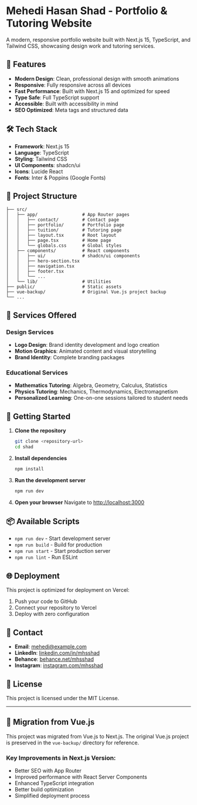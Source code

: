 # Mehedi Hasan Shad - Portfolio & Tutoring Website

A modern, responsive portfolio website built with Next.js 15, TypeScript, and Tailwind CSS, showcasing design work and tutoring services.

## 🚀 Features

- **Modern Design**: Clean, professional design with smooth animations
- **Responsive**: Fully responsive across all devices
- **Fast Performance**: Built with Next.js 15 and optimized for speed
- **Type Safe**: Full TypeScript support
- **Accessible**: Built with accessibility in mind
- **SEO Optimized**: Meta tags and structured data

## 🛠️ Tech Stack

- **Framework**: Next.js 15
- **Language**: TypeScript
- **Styling**: Tailwind CSS
- **UI Components**: shadcn/ui
- **Icons**: Lucide React
- **Fonts**: Inter & Poppins (Google Fonts)

## 📁 Project Structure

```
├── src/
│   ├── app/                 # App Router pages
│   │   ├── contact/         # Contact page
│   │   ├── portfolio/       # Portfolio page
│   │   ├── tuition/         # Tutoring page
│   │   ├── layout.tsx       # Root layout
│   │   ├── page.tsx         # Home page
│   │   └── globals.css      # Global styles
│   ├── components/          # React components
│   │   ├── ui/              # shadcn/ui components
│   │   ├── hero-section.tsx
│   │   ├── navigation.tsx
│   │   ├── footer.tsx
│   │   └── ...
│   └── lib/                 # Utilities
├── public/                  # Static assets
├── vue-backup/              # Original Vue.js project backup
└── ...
```

## 🎨 Services Offered

### Design Services
- **Logo Design**: Brand identity development and logo creation
- **Motion Graphics**: Animated content and visual storytelling
- **Brand Identity**: Complete branding packages

### Educational Services
- **Mathematics Tutoring**: Algebra, Geometry, Calculus, Statistics
- **Physics Tutoring**: Mechanics, Thermodynamics, Electromagnetism
- **Personalized Learning**: One-on-one sessions tailored to student needs

## 🚀 Getting Started

1. **Clone the repository**
   ```bash
   git clone <repository-url>
   cd shad
   ```

2. **Install dependencies**
   ```bash
   npm install
   ```

3. **Run the development server**
   ```bash
   npm run dev
   ```

4. **Open your browser**
   Navigate to [http://localhost:3000](http://localhost:3000)

## 📦 Available Scripts

- `npm run dev` - Start development server
- `npm run build` - Build for production
- `npm run start` - Start production server
- `npm run lint` - Run ESLint

## 🌐 Deployment

This project is optimized for deployment on Vercel:

1. Push your code to GitHub
2. Connect your repository to Vercel
3. Deploy with zero configuration

## 📧 Contact

- **Email**: mehedi@example.com
- **LinkedIn**: [linkedin.com/in/mhsshad](https://linkedin.com/in/mhsshad)
- **Behance**: [behance.net/mhsshad](https://behance.net/mhsshad)
- **Instagram**: [instagram.com/mhsshad](https://instagram.com/mhsshad)

## 📄 License

This project is licensed under the MIT License.

---

## 🔄 Migration from Vue.js

This project was migrated from Vue.js to Next.js. The original Vue.js project is preserved in the `vue-backup/` directory for reference.

### Key Improvements in Next.js Version:
- Better SEO with App Router
- Improved performance with React Server Components
- Enhanced TypeScript integration
- Better build optimization
- Simplified deployment process